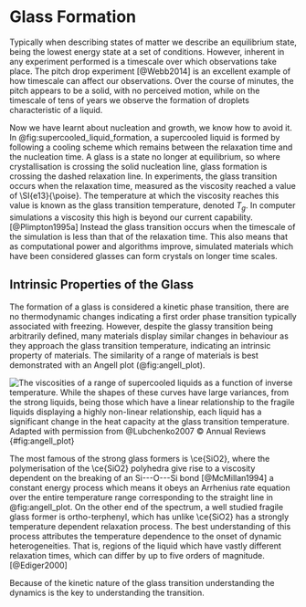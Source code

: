 # Glass Formation

Typically when describing states of matter
we describe an equilibrium state,
being the lowest energy state
at a set of conditions.
However, inherent in any experiment performed
is a timescale over which observations take place.
The pitch drop experiment [@Webb2014]
is an excellent example of how timescale
can affect our observations.
Over the course of minutes,
the pitch appears to be a solid,
with no perceived motion,
while on the timescale of tens of years
we observe the formation of droplets
characteristic of a liquid.

Now we have learnt about nucleation and growth,
we know how to avoid it.
In @fig:supercooled_liquid_formation,
a supercooled liquid is formed by following a cooling scheme
which remains between the relaxation time and the nucleation time.
A glass is a state no longer at equilibrium,
so where crystallisation is crossing the solid nucleation line,
glass formation is crossing the dashed relaxation line.
In experiments, the glass transition occurs
when the relaxation time, measured as the viscosity
reached a value of \SI{e13}{\poise}.
The temperature at which the viscosity reaches this value
is known as the glass transition temperature, denoted $T_g$.
In computer simulations a viscosity this high is beyond our current capability. [@Plimpton1995a]
Instead the glass transition occurs when the timescale of the simulation
is less than that of the relaxation time.
This also means that as computational power
and algorithms improve,
simulated materials which have been considered glasses
can form crystals on longer time scales.

## Intrinsic Properties of the Glass

The formation of a glass
is considered a kinetic phase transition,
there are no thermodynamic changes
indicating a first order phase transition
typically associated with freezing.
However, despite the glassy transition
being arbitrarily defined,
many materials display similar changes
in behaviour as they approach the glass transition temperature,
indicating an intrinsic property of materials.
The similarity of a range of materials
is best demonstrated with an Angell plot (@fig:angell_plot).

![The viscosities of a range of supercooled liquids
as a function of inverse temperature.
While the shapes of these curves have large variances,
from the *strong* liquids,
being those which have a linear relationship
to the *fragile* liquids displaying a highly
non-linear relationship,
each liquid has a significant change in the heat capacity
at the glass transition temperature. \
*Adapted with permission from @Lubchenko2007 © Annual Reviews*
](01_Introduction/figures/angell.png){#fig:angell_plot}

The most famous of the strong glass formers is \ce{SiO2},
where the polymerisation of the \ce{SiO2} polyhedra
give rise to a viscosity dependent on
the breaking of an Si---O---Si bond [@McMillan1994]
a constant energy process which means it obeys
an Arrhenius rate equation over the entire temperature range
corresponding to the straight line in @fig:angell_plot.
On the other end of the spectrum,
a well studied fragile glass former is ortho-terphenyl,
which has unlike \ce{SiO2} has a
strongly temperature dependent relaxation process.
The best understanding of this process
attributes the temperature dependence
to the onset of dynamic heterogeneities.
That is, regions of the liquid which have
vastly different relaxation times,
which can differ by up to five orders of magnitude.[@Ediger2000]

Because of the kinetic nature of the glass transition
understanding the dynamics is the key to understanding the transition.
